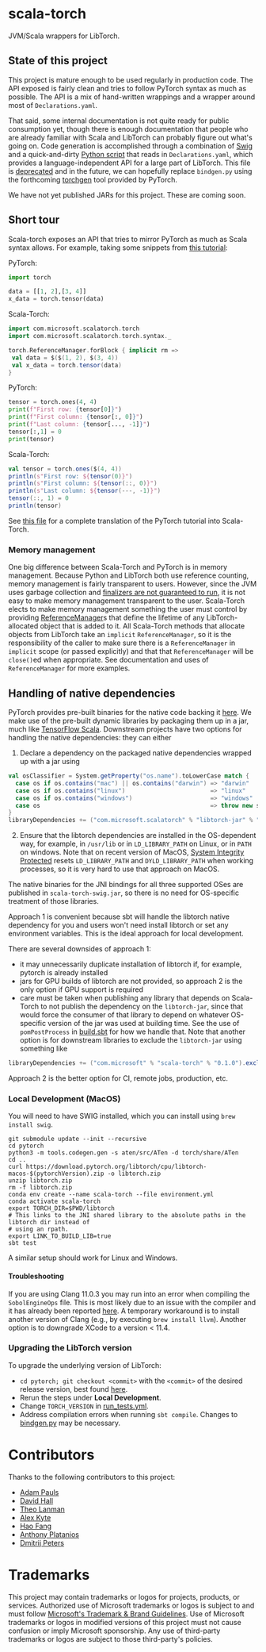 # scala-torch
JVM/Scala wrappers for LibTorch.

## State of this project

This project is mature enough to be used regularly in production code. The API exposed is fairly clean
and tries to follow PyTorch syntax as much as possible. The API is a mix of hand-written wrappings and a wrapper
around most of `Declarations.yaml`. 

That said, some internal documentation is not quite ready for public consumption yet, though there is enough
documentation that people who are already familiar with Scala and LibTorch can probably figure out what's going on. 
Code generation is accomplished through a combination of [Swig](https://www.swig.org) and a quick-and-dirty 
[Python script](swig/src/main/swig/bindgen.py) that reads in `Declarations.yaml`, which provides a language-independent 
API for a large part of LibTorch. This file is [deprecated](https://github.com/pytorch/pytorch/issues/69471) and in the 
future, we can hopefully replace `bindgen.py` using the forthcoming [torchgen](https://github.com/pytorch/pytorch/issues/69471#issuecomment-1273642655)
tool provided by PyTorch.

We have not yet published JARs for this project. These are coming soon. 

## Short tour

Scala-torch exposes an API that tries to mirror PyTorch as much as Scala syntax
allows. For example, taking some snippets from
[this tutorial](https://pytorch.org/tutorials/beginner/basics/tensorqs_tutorial.html):

PyTorch:
```python
import torch

data = [[1, 2],[3, 4]]
x_data = torch.tensor(data)
```

Scala-Torch:
```scala
import com.microsoft.scalatorch.torch
import com.microsoft.scalatorch.torch.syntax._

torch.ReferenceManager.forBlock { implicit rm =>
 val data = $($(1, 2), $(3, 4))
 val x_data = torch.tensor(data)
}
```


PyTorch:
```python
tensor = torch.ones(4, 4)
print(f"First row: {tensor[0]}")
print(f"First column: {tensor[:, 0]}")
print(f"Last column: {tensor[..., -1]}")
tensor[:,1] = 0
print(tensor)
```

Scala-Torch:
```scala
val tensor = torch.ones($(4, 4))
println(s"First row: ${tensor(0)}")
println(s"First column: ${tensor(::, 0)}")
println(s"Last column: ${tensor(---, -1)}")
tensor(::, 1) = 0
println(tensor)
```

See [this file](scala-torch/src/test/scala/com/microsoft/scalatorch/torch/tutorial/PyTorchOrgTensorTutorialTest.scala) for 
a complete translation of the PyTorch tutorial into Scala-Torch.

### Memory management

One big difference between Scala-Torch and PyTorch is in memory management. Because Python and LibTorch both use 
reference counting, memory management is fairly transparent to users. However, since the JVM uses garbage collection
and [finalizers are not guaranteed to run](https://docs.oracle.com/javase/9/docs/api/java/lang/Object.html#finalize--),
it is not easy to make memory management transparent to the user. Scala-Torch elects to make memory management something
the user must control by providing [ReferenceManager](scala-torch/src/main/scala/com/microsoft/scalatorch/torch/ReferenceManager.scala)s 
that define the lifetime of any LibTorch-allocated object
that is added to it. All Scala-Torch methods that allocate objects from LibTorch take an `implicit` `ReferenceManager`,
so it is the responsibility of the caller to make sure there is a `ReferenceManager` in `implicit` scope (or passed
explicitly) and that that `ReferenceManager` will be `close()`ed when appropriate. See documentation and uses
of `ReferenceManager` for more examples.

## Handling of native dependencies

PyTorch provides pre-built binaries for the native code backing it [here](https://pytorch.org/get-started/locally/). 
We make use of the pre-built dynamic libraries by packaging them up in a jar, much like [TensorFlow Scala](http://platanios.org/tensorflow_scala/installation.html).
Downstream
projects have two options for handling the native dependencies: they can either 
1. Declare a dependency on the packaged native dependencies wrapped up with a jar using
```scala
val osClassifier = System.getProperty("os.name").toLowerCase match {
  case os if os.contains("mac") || os.contains("darwin") => "darwin"
  case os if os.contains("linux")                        => "linux"
  case os if os.contains("windows")                      => "windows"
  case os                                                => throw new sbt.MessageOnlyException(s"The OS $os is not a supported platform.")
}
libraryDependencies += ("com.microsoft.scalatorch" % "libtorch-jar" % "1.10.0").classifier(osClassifier + "_cpu")
```
2. Ensure that the libtorch dependencies are installed in the OS-dependent way, for example, in `/usr/lib` or in `LD_LIBRARY_PATH` on Linux,
or in `PATH` on windows. Note that on recent version of MacOS, [System Integrity Protected](https://developer.apple.com/library/archive/documentation/Security/Conceptual/System_Integrity_Protection_Guide/RuntimeProtections/RuntimeProtections.html)
resets `LD_LIBRARY_PATH` and `DYLD_LIBRARY_PATH` when working processes, so it is very hard to use that approach on MacOS. 

The native binaries for the JNI bindings for all three supported OSes are published in `scala-torch-swig.jar`, so there
is no need for OS-specific treatment of those libraries.

Approach 1 is convenient because sbt will handle the libtorch native dependency for you and users won't need install
libtorch or set any environment variables. This is the ideal approach for local development. 

There are several downsides of approach 1:
* it may unnecessarily duplicate installation of libtorch if, for example, pytorch is already installed
* jars for GPU builds of libtorch are not provided, so approach 2 is the only option if GPU support is required
* care must be taken when publishing any library that depends on Scala-Torch to not publish the dependency
 on the `libtorch-jar`, since that would force the consumer of that library to depend on whatever OS-specific
 version of the jar was used at building time. See the use of `pomPostProcess` in [build.sbt](build.sbt) for
 how we handle that. Note that another option is for downstream libraries to exclude the `libtorch-jar`
 using something like 
```scala
libraryDependencies += ("com.microsoft" % "scala-torch" % "0.1.0").exclude("com.microsoft.scalatorch", "libtorch-jar")
```

Approach 2 is the better option for CI, remote jobs, production, etc. 

### Local Development (MacOS)

You will need to have SWIG installed, which you can
install using `brew install swig`.

```
git submodule update --init --recursive
cd pytorch
python3 -m tools.codegen.gen -s aten/src/ATen -d torch/share/ATen
cd ..
curl https://download.pytorch.org/libtorch/cpu/libtorch-macos-$(pytorchVersion).zip -o libtorch.zip
unzip libtorch.zip
rm -f libtorch.zip
conda env create --name scala-torch --file environment.yml
conda activate scala-torch
export TORCH_DIR=$PWD/libtorch
# This links to the JNI shared library to the absolute paths in the libtorch dir instead of 
# using an rpath.
export LINK_TO_BUILD_LIB=true
sbt test
```

A similar setup should work for Linux and Windows. 

#### Troubleshooting

If you are using Clang 11.0.3 you may run into an error 
when compiling the `SobolEngineOps` file. This is most 
likely due to an issue with the compiler and it has already 
been reported [here](https://github.com/pytorch/pytorch/issues/35478).
A temporary workaround is to install another version of 
Clang (e.g., by executing `brew install llvm`). Another option
is to downgrade XCode to a version < 11.4.

### Upgrading the LibTorch version

To upgrade the underlying version of LibTorch:
* `cd pytorch; git checkout <commit>` with the `<commit>` of the desired release version, 
  best found [here](https://github.com/pytorch/pytorch/releases).
* Rerun the steps under **Local Development**.
* Change `TORCH_VERSION` in [run_tests.yml](.github/workflows/run_tests.yml).
* Address compilation errors when running `sbt compile`. Changes to [bindgen.py](swig/src/main/swig/bindgen.py) may
  be necessary.

# Contributors

Thanks to the following contributors to this project:

* [Adam Pauls](https://github.com/adampauls)
* [David Hall](https://github.com/dlwh)
* [Theo Lanman](https://github.com/theo-lanman)
* [Alex Kyte](https://github.com/alexanderkyte)
* [Hao Fang](https://github.com/hao-fang)
* [Anthony Platanios](https://github.com/eaplatanios)
* [Dmitrij Peters](https://github.com/Dpetters)

# Trademarks

This project may contain trademarks or logos for projects, products, or services. Authorized use of Microsoft
trademarks or logos is subject to and must follow
[Microsoft's Trademark & Brand Guidelines](https://www.microsoft.com/en-us/legal/intellectualproperty/trademarks/usage/general).
Use of Microsoft trademarks or logos in modified versions of this project must not cause confusion or imply Microsoft sponsorship.
Any use of third-party trademarks or logos are subject to those third-party's policies.
